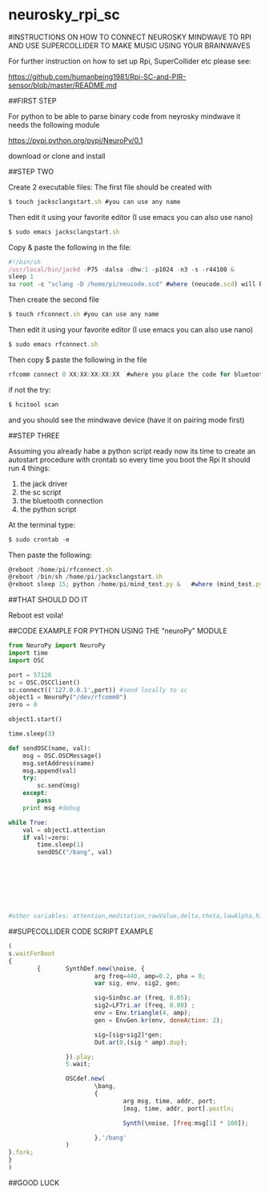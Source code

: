 # neurosky_rpi_sc
#INSTRUCTIONS ON HOW TO CONNECT NEUROSKY MINDWAVE TO RPI AND USE SUPERCOLLIDER TO MAKE MUSIC USING YOUR BRAINWAVES

For further instruction on how to set up Rpi, SuperCollider etc please see:

https://github.com/humanbeing1981/Rpi-SC-and-PIR-sensor/blob/master/README.md

##FIRST STEP


For python to be able to parse binary code from neyrosky mindwave it needs the following module

https://pypi.python.org/pypi/NeuroPy/0.1

download or clone and install

##STEP TWO

Create 2 executable files:
The first file should be created with
```javascript
$ touch jacksclangstart.sh #you can use any name
```
Then edit it using your favorite editor (I use emacs you can also use nano)
```javascript
$ sudo emacs jacksclangstart.sh
```
Copy & paste the following in the file:
```javascript
#!/bin/sh 
/usr/local/bin/jackd -P75 -dalsa -dhw:1 -p1024 -n3 -s -r44100 & 
sleep 1 
su root -c "sclang -D /home/pi/neucode.scd" #where (neucode.scd) will be your SuperCollider script
```
Then create the second file 
```javascript
$ touch rfconnect.sh #you can use any name
```
Then edit it using your favorite editor (I use emacs you can also use nano)
```javascript
$ sudo emacs rfconnect.sh 
```
Then copy $ paste the following in the file
```javascript
rfcomm connect 0 XX:XX:XX:XX:XX  #where you place the code for bluetooth of your device(neurosky mindwave-it is usually within the box)
```
if not the try:
```javascript
$ hcitool scan
```
and you should see the mindwave device (have it on pairing mode first)

##STEP THREE	

Assuming you already habe a python script ready now its time to create an autostart procedure with crontab so every time you boot the Rpi It should run 4 things:

1. the jack driver
2. the sc script
3. the bluetooth connection
4. the python script

At the terminal type:
```javascript
$ sudo crontab -e
```
Then paste the following:

```javascript
@reboot /home/pi/rfconnect.sh 
@reboot /bin/sh /home/pi/jacksclangstart.sh 
@reboot sleep 15; python /home/pi/mind_test.py &   #where (mind_test.py) shoyld be your python script file
```

##THAT SHOULD DO IT 

Reboot est voila!




##CODE EXAMPLE FOR PYTHON USING THE “neuroPy” MODULE


```python
from NeuroPy import NeuroPy
import time
import OSC

port = 57120
sc = OSC.OSCClient()
sc.connect(('127.0.0.1',port)) #send locally to sc
object1 = NeuroPy("/dev/rfcomm0")
zero = 0

object1.start()

time.sleep(3)

def sendOSC(name, val):
    msg = OSC.OSCMessage()
    msg.setAddress(name)
    msg.append(val)
    try:
        sc.send(msg)
    except:
        pass
    print msg #debug

while True:
    val = object1.attention
    if val!=zero:
        time.sleep(1)
        sendOSC("/bang", val)








#other variables: attention,meditation,rawValue,delta,theta,lowAlpha,highAlpha,lowBeta,highBeta,lowGamma,midGamma, poorSignal and blinkStrength 

```


##SUPECOLLIDER CODE SCRIPT EXAMPLE


```javascript
(
s.waitForBoot
{
        {       SynthDef.new(\noise, {
                        arg freq=440, amp=0.2, pha = 0;
                        var sig, env, sig2, gen;

                        sig=SinOsc.ar (freq, 0.05);
                        sig2=LFTri.ar (freq, 0.08) ;
                        env = Env.triangle(4, amp);
                        gen = EnvGen.kr(env, doneAction: 2);

                        sig=[sig+sig2]*gen;
                        Out.ar(0,(sig * amp).dup);

                }).play;
                5.wait;

                OSCdef.new(
                        \bang,
                        {
                                arg msg, time, addr, port;
                                [msg, time, addr, port].postln;

                                Synth(\noise, [freq:msg[1] * 100]);

                        },'/bang'
                )
}.fork;
}
)
```



##GOOD LUCK



